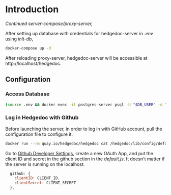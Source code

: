 # Introduction

*Continued server-compose/proxy-server,* 

After setting up database with credentials for hedgedoc-server in *.env* using *init-db*,

```bash 
docker-compose up -d
```

After reloading proxy-server, hedgedoc-server will be accessible at http://localhost/hedgedoc.

## Configuration

### Access Database

```bash
(source .env && docker exec -it postgres-server psql -U "$DB_USER" -d "$DB_PASS")
```

### Log in Hedgedoc with Github

Before launching the server, in order to log in with GitHub account, pull the configuration file to configure it.

```bash 
docker run --rm quay.io/hedgedoc/hedgedoc cat /hedgedoc/lib/config/default.js > default.js
```

Go to [Github Developer Settings](https://github.com/settings/developers), create a new OAuth App, and put the client ID and secret in the github section in the *default.js*. It doesn't matter if the server is running on the localhost.

```js 
  github: {
    clientID: CLIENT_ID,
    clientSecret: CLIENT_SECRET
  },
```

